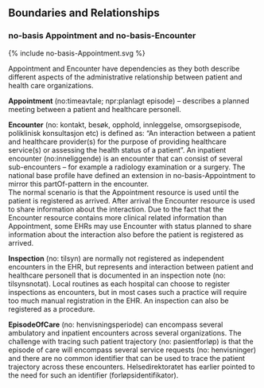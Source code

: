 ## Boundaries and Relationships 
### no-basis Appointment and no-basis-Encounter

<div>{% include no-basis-Appointment.svg %}</div>

<!-- <a href="no-basis-Workflow-Management.png">
<img src="no-basis-Workflow-Management.png" alt="Drawing" style="width: 100%;max-width: 800px"/></a> -->

Appointment and Encounter have dependencies as they both describe different aspects of the administrative relationship between patient and health care organizations.  

**Appointment** (no:timeavtale; npr:planlagt episode) – describes a planned meeting between a patient and healthcare personell.  

**Encounter** (no: kontakt, besøk, opphold, innleggelse, omsorgsepisode, poliklinisk konsultasjon etc) is defined as: “An interaction between
 a patient and healthcare provider(s) for the purpose of providing healthcare service(s) or assessing the health status of a patient”. An inpatient encounter (no:inneliggende) 
is an encounter that can consist of several sub-encounters – for example a radiology examination or a surgery. The national base profile have defined an extension in 
no-basis-Appointment to mirror this partOf-pattern in the encounter.  
The normal scenario is that the Appointment resource is used until the patient is registered as arrived. After arrival the Encounter resource is used to share information 
about the interaction. Due to the fact that the Encounter resource contains more clinical related information than Appointment, some EHRs may use Encounter with status planned 
to share information about the interaction also before the patient is registered as arrived.  

**Inspection** (no: tilsyn) are normally not registered as independent encounters in the EHR, but represents and interaction between patient and healthcare personell that 
is documented in an inspection note (no: tilsynsnotat). Local routines as each hospital can choose to register inspections as encounters, but in most cases such a practice 
will require too much manual registration in the EHR. An inspection can also be registered as a procedure.  

**EpisodeOfCare** (no: henvisningsperiode) can encompass several ambulatory and inpatient encounters across several organizations. The challenge with tracing such 
patient trajectory (no: pasientforløp) is that the episode of care will encompass several service requests (no: henvisninger) and there are no common identifier that 
can be used to trace the patient trajectory across these encounters. Helsedirektoratet has earlier pointed to the need for such an identifier (forløpsidentifikator).
